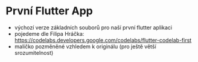 # První Flutter App

- výchozí verze základních souborů pro naší první flutter aplikaci
- pojedeme dle Filipa Hráčka: https://codelabs.developers.google.com/codelabs/flutter-codelab-first
- maličko pozměněné vzhledem k originálu (pro ještě větší srozumitelnost)

